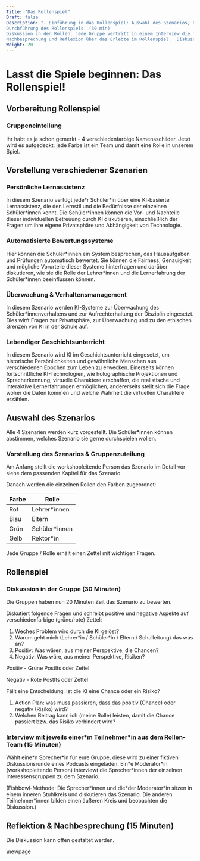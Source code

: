 ```yaml
---
Title: "Das Rollenspiel"
Draft: false
Description: "- Einführung in das Rollenspiel: Auswahl des Szenarios, Gruppenaufteilung, jede Gruppe vertritt eine andere Perspektive (Lernende, Lehrkräfte, Eltern, Schulleitung). (15 min)
Durchführung des Rollenspiels. (30 min)
Diskussion in den Rollen: jede Gruppe vertritt in einem Interview die jeweiligen Standpunkte. (15 min)
Nachbesprechung und Reflexion über das Erlebte im Rollenspiel.  Diskussion über die Vor- und Nachteile von KI in der Bildung. (15 min)"
Weight: 20
---
```


# Lasst die Spiele beginnen: Das Rollenspiel!

## Vorbereitung Rollenspiel

### Gruppeneinteilung

Ihr habt es ja schon gemerkt - 4 verschiedenfarbige Namensschilder.
Jetzt wird es aufgedeckt: jede Farbe ist ein Team und damit eine Rolle in unserem Spiel.

## Vorstellung verschiedener Szenarien

### Persönliche Lernassistenz

In diesem Szenario verfügt jede\*r Schüler\*in über eine KI-basierte Lernassistenz, die den Lernstil und die Bedürfnisse der einzelnen Schüler\*innen kennt. Die Schüler\*innen können die Vor- und Nachteile dieser individuellen Betreuung durch KI diskutieren, einschließlich der Fragen um ihre eigene Privatsphäre und Abhängigkeit von Technologie.

### Automatisierte Bewertungssysteme

Hier können die Schüler\*innen ein System besprechen, das Hausaufgaben und Prüfungen automatisch bewertet. Sie können die Fairness, Genauigkeit und mögliche Vorurteile dieser Systeme hinterfragen und darüber diskutieren, wie sie die Rolle der Lehrer\*innen und die Lernerfahrung der Schüler\*innen beeinflussen können.

### Überwachung & Verhaltensmanagement

In diesem Szenario werden KI-Systeme zur Überwachung des Schüler\*innenverhaltens und zur Aufrechterhaltung der Disziplin eingesetzt. Dies wirft Fragen zur Privatsphäre, zur Überwachung und zu den ethischen Grenzen von KI in der Schule auf.


### Lebendiger Geschichtsunterricht

In diesem Szenario wird KI im Geschichtsunterricht eingesetzt, um historische Persönlichkeiten und gewöhnliche Menschen aus verschiedenen Epochen zum Leben zu erwecken. Einerseits können fortschrittliche KI-Technologien, wie holographische Projektionen und Spracherkennung, virtuelle Charaktere erschaffen, die realistische und interaktive Lernerfahrungen ermöglichen, andererseits stellt sich die Frage woher die Daten kommen und welche Wahrheit die virtuellen Charaktere erzählen.


## Auswahl des Szenarios

Alle 4 Szenarien werden kurz vorgestellt. Die Schüler\*innen können abstimmen, welches Szenario sie gerne durchspielen wollen.

### Vorstellung des Szenarios & Gruppenzuteilung

Am Anfang stellt die workshopleitende Person das Szenario im Detail vor - siehe dem passenden Kapitel für das Szenario.

Danach werden die einzelnen Rollen den Farben zugeordnet:

| Farbe        | Rolle           |
|--------------|-----------------|
| Rot          | Lehrer\*innen          |
| Blau         | Eltern          |
| Grün         | Schüler\*innen         |
| Gelb         | Rektor\*in          |


Jede Gruppe / Rolle erhält einen Zettel mit wichtigen Fragen.

## Rollenspiel

### Diskussion in der Gruppe (30 Minuten)

Die Gruppen haben nun 20 Minuten Zeit das Szenario zu bewerten.

Diskutiert folgende Fragen und schreibt positive und negative Aspekte auf verschiedenfarbige (grüne/rote) Zettel:

  1. Weches Problem wird durch die KI gelöst?
  2. Warum geht mich (Lehrer\*in / Schüler\*in / Eltern / Schulleitung) das was an?
  3. Positiv: Was wären, aus meiner Perspektive, die Chancen?
  4. Negativ: Was wäre, aus meiner Perspektive, Risiken?

  Positiv - Grüne PostIts oder Zettel

  Negativ - Rote PostIts oder Zettel


Fällt eine Entscheidung: Ist die KI eine Chance oder ein Risiko?

  1. Action Plan: was muss passieren, dass das positiv (Chance) oder negativ (Risiko) wird? 
  2. Welchen Beitrag kann ich (meine Rolle) leisten, damit die Chance passiert bzw. das Risiko verhindert wird? 

### Interview mit jeweils einer\*m Teilnehmer\*in aus dem Rollen-Team (15 Minuten)

Wählt eine\*n Sprecher\*in für eure Gruppe, diese wird zu einer fiktiven Diskussionsrunde eines Podcasts eingeladen.
Ein\*e Moderator\*in (workshopleitende Person) interviewt die Sprecher\*innen der einzelnen Interessensgruppen zu dem Szenario.

(Fishbowl-Methode: Die Sprecher\*innen und die\*der Moderator\*in sitzen in einem inneren Stuhlkreis und diskutieren das Szenario. Die anderen Teilnehmer\*innen bilden einen äußeren Kreis und beobachten die Diskussion.)

## Reflektion & Nachbesprechung (15 Minuten)

Die Diskussion kann offen gestaltet werden.


\newpage
